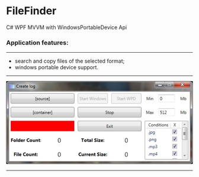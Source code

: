 # FileFinder

C# WPF MVVM with WindowsPortableDevice Api

### Application features:
---

* search and copy files of the selected format;
* windows portable device support.

---

![alt text](https://github.com/xoreaxecx/FileFinder/blob/master/pic.jpg)

---
